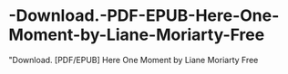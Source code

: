 # -Download.-PDF-EPUB-Here-One-Moment-by-Liane-Moriarty-Free
"Download. [PDF/EPUB] Here One Moment by Liane Moriarty Free
